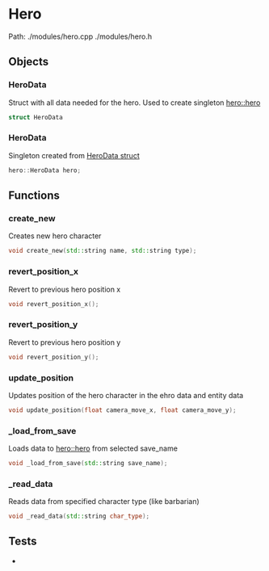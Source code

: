 # Hero
Path: ./modules/hero.cpp   ./modules/hero.h



## Objects
### HeroData
Struct with all data needed for the hero. Used to create singleton [hero::hero](hero.md#hero)
```c++
struct HeroData
```

### HeroData
Singleton created from [HeroData struct](hero.md#HeroData)
```c++
hero::HeroData hero;
```

## Functions
### create_new
Creates new hero character
```c++
void create_new(std::string name, std::string type);
```

### revert_position_x
Revert to previous hero position x
```c++
void revert_position_x();
```

### revert_position_y
Revert to previous hero position y
```c++
void revert_position_y();
```
  
### update_position
Updates position of the hero character in the ehro data and entity data
```c++
void update_position(float camera_move_x, float camera_move_y);
```

### _load_from_save
Loads data to [hero::hero](hero.md#hero) from selected save_name
```c++
void _load_from_save(std::string save_name);
```

### _read_data
Reads data from specified character type (like barbarian)
```c++
void _read_data(std::string char_type);
```


## Tests
-